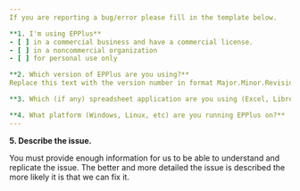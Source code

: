```yaml
---
If you are reporting a bug/error please fill in the template below.

**1. I'm using EPPlus**
- [ ] in a commercial business and have a commercial license.
- [ ] in a noncommercial organization
- [ ] for personal use only

**2. Which version of EPPlus are you using?**
Replace this text with the version number in format Major.Minor.Revision (ex. 6.2.7)

**3. Which (if any) spreadsheet application are you using (Excel, LibreOffice, Google Sheets, WPS, etc)?**

**4. What platform (Windows, Linux, etc) are you running EPPlus on?**
---
```

**5. Describe the issue.**
 
You must provide enough information for us to be able to understand and replicate the issue. 
The better and more detailed the issue is described the more likely it is that we can fix it.
